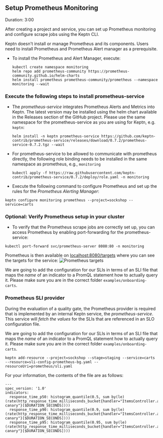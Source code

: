 
## Setup Prometheus Monitoring
Duration: 3:00

After creating a project and service, you can set up Prometheus monitoring and configure scrape jobs using the Keptn CLI.

Keptn doesn't install or manage Prometheus and its components. Users need to install Prometheus and Prometheus Alert manager as a prerequisite. 

* To install the Prometheus and Alert Manager, execute:

    <!-- command -->
    ```
    kubectl create namespace monitoring
    helm repo add prometheus-community https://prometheus-community.github.io/helm-charts
    helm install prometheus prometheus-community/prometheus --namespace monitoring --wait
    ```

### Execute the following steps to install prometheus-service

* The *prometheus-service* integrates Prometheus Alerts and Metrics into Keptn. The latest version may be installed using the helm chart available in the Releases section of the GitHub project. Please use the same namespace for the prometheus-service as you are using for Keptn, e.g. `keptn`:

    <!-- command bash -->
    ```
    helm install -n keptn prometheus-service https://github.com/keptn-contrib/prometheus-service/releases/download/0.7.2/prometheus-service-0.7.2.tgz --wait
    ```

<!-- 
bash wait_for_deployment_in_namespace "prometheus-service" "keptn" 
bash wait_for_deployment_in_namespace "prometheus-service-monitoring-configure-distributor" "keptn" 
sleep 10
-->
    
* For prometheus-service to be allowed to communicate with prometheus directly, the following role binding needs to be installed in the same namespace as prometheus, e.g., `monitoring`

    <!-- command bash -->
    ```
    kubectl apply -f https://raw.githubusercontent.com/keptn-contrib/prometheus-service/0.7.2/deploy/role.yaml -n monitoring
    ```

* Execute the following command to configure Prometheus and set up the rules for the *Prometheus Alerting Manager*:
<!-- command -->
```
keptn configure monitoring prometheus --project=sockshop --service=carts
```

<!-- bash wait_for_deployment_in_namespace "alertmanager" "monitoring" -->
<!-- bash wait_for_deployment_in_namespace "prometheus-deployment" "monitoring" -->

### Optional: Verify Prometheus setup in your cluster

* To verify that the Prometheus scrape jobs are correctly set up, you can access Prometheus by enabling port-forwarding for the prometheus-service:
<!-- command -->
```
kubectl port-forward svc/prometheus-server 8080:80 -n monitoring
```

Prometheus is then available on [localhost:8080/targets](http://localhost:8080/targets) where you can see the targets for the service:
![Prometheus targets](./assets/prometheus-targets.png")

We are going to add the configuration for our SLIs in terms of an SLI file that maps the _name_ of an indicator to a PromQL statement how to actually query it. Please make sure you are in the correct folder `examples/onboarding-carts`.

### Prometheus SLI provider 

During the evaluation of a quality gate, the Prometheus  provider is required that is implemented by an internal Keptn service, the *prometheus-service*. This service will _fetch the values_ for the SLIs that are referenced in an SLO configuration file.

We are going to add the configuration for our SLIs in terms of an SLI file that maps the _name_ of an indicator to a PromQL statement how to actually query it. Please make sure you are in the correct folder `examples/onboarding-carts`.

<!-- bash cd ../../onboarding-carts -->

<!-- command -->
```
keptn add-resource --project=sockshop --stage=staging --service=carts --resource=sli-config-prometheus-bg.yaml --resourceUri=prometheus/sli.yaml 
```

For your information, the contents of the file are as follows:
```
---
spec_version: '1.0'
indicators:
  response_time_p50: histogram_quantile(0.5, sum by(le) (rate(http_response_time_milliseconds_bucket{handler="ItemsController.addToCart",job="$SERVICE-$PROJECT-$STAGE-canary"}[$DURATION_SECONDS])))
  response_time_p90: histogram_quantile(0.9, sum by(le) (rate(http_response_time_milliseconds_bucket{handler="ItemsController.addToCart",job="$SERVICE-$PROJECT-$STAGE-canary"}[$DURATION_SECONDS])))
  response_time_p95: histogram_quantile(0.95, sum by(le) (rate(http_response_time_milliseconds_bucket{handler="ItemsController.addToCart",job="$SERVICE-$PROJECT-$STAGE-canary"}[$DURATION_SECONDS])))
```